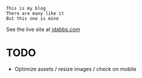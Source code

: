 ```
This is my blog
There are many like it
But this one is mine
```

See the live site at [jdabbs.com](http://jdabbs.com)

# TODO

* Optimize assets / resize images / check on mobile
